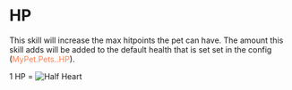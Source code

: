 # HP

This skill will increase the max hitpoints the pet can have.
The amount this skill adds will be added to the default health that is set set in the config (<font color="coral">MyPet.Pets.<PetType>.HP</font>).


1 HP = ![Half Heart](/wiki/images/half_heart.png)
